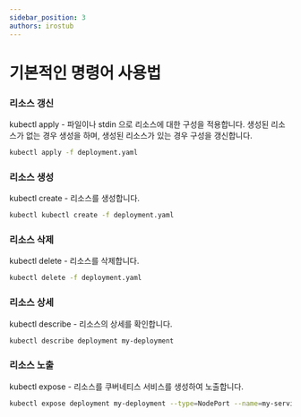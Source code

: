 ```yaml
---
sidebar_position: 3
authors: irostub
---
```


# 기본적인 명령어 사용법

### 리소스 갱신
kubectl apply - 파일이나 stdin 으로 리소스에 대한 구성을 적용합니다. 생성된 리소스가 없는 경우 생성을 하며, 생성된 리소스가 있는 경우 구성을 갱신합니다.
```bash
kubectl apply -f deployment.yaml
```
### 리소스 생성
kubectl create - 리소스를 생성합니다.
```bash
kubectl kubectl create -f deployment.yaml
```
### 리소스 삭제
kubectl delete - 리소스를 삭제합니다.
```bash
kubectl delete -f deployment.yaml
```
### 리소스 상세
kubectl describe - 리소스의 상세를 확인합니다.
```bash
kubectl describe deployment my-deployment
```
### 리소스 노출
kubectl expose - 리소스를 쿠버네티스 서비스를 생성하여 노출합니다.
```bash
kubectl expose deployment my-deployment --type=NodePort --name=my-service
```

